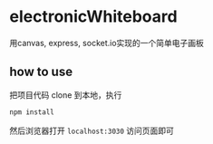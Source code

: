 # electronicWhiteboard

用canvas, express, socket.io实现的一个简单电子画板

## how to use

把项目代码 clone 到本地，执行

```js
npm install
```

然后浏览器打开 `localhost:3030` 访问页面即可
